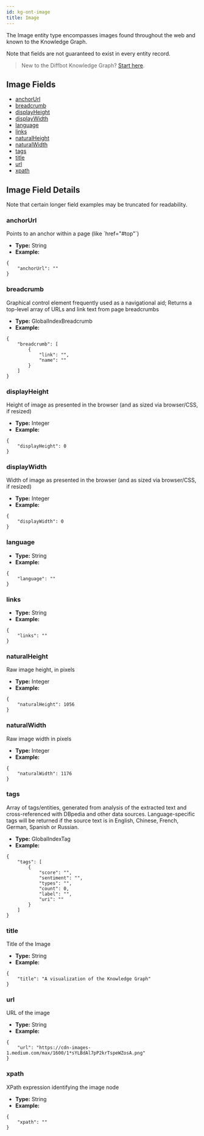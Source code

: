 ```yaml
---
id: kg-ont-image
title: Image
---
```


The Image entity type encompasses images found throughout the web and known to the Knowledge Graph. 

Note that fields are not guaranteed to exist in every entity record.

>New to the Diffbot Knowledge Graph? [Start here](dql-quickstart).

## Image Fields
* [anchorUrl](#anchorurl) 
* [breadcrumb](#breadcrumb) 
* [displayHeight](#displayheight) 
* [displayWidth](#displaywidth) 
* [language](#language) 
* [links](#links) 
* [naturalHeight](#naturalheight) 
* [naturalWidth](#naturalwidth) 
* [tags](#tags) 
* [title](#title) 
* [url](#url) 
* [xpath](#xpath) 

## Image Field Details
Note that certain longer field examples may be truncated for readability.

### anchorUrl
  Points to an anchor within a page (like &#x60;href&#x3D;&quot;#top&quot;&#x60;)
* **Type:** String
* **Example:**
```
{
	"anchorUrl": ""
}
```
### breadcrumb
  Graphical control element frequently used as a navigational aid; Returns a top-level array of URLs and link text from page breadcrumbs
* **Type:** GlobalIndexBreadcrumb
* **Example:**
```
{
	"breadcrumb": [
		{
			"link": "",
			"name": ""
		}
	]
}
```
### displayHeight
  Height of image as presented in the browser (and as sized via browser&#x2F;CSS, if resized)
* **Type:** Integer
* **Example:**
```
{
	"displayHeight": 0
}
```
### displayWidth
  Width of image as presented in the browser (and as sized via browser&#x2F;CSS, if resized)
* **Type:** Integer
* **Example:**
```
{
	"displayWidth": 0
}
```
### language
  
* **Type:** String
* **Example:**
```
{
	"language": ""
}
```
### links
  
* **Type:** String
* **Example:**
```
{
	"links": ""
}
```
### naturalHeight
  Raw image height, in pixels
* **Type:** Integer
* **Example:**
```
{
	"naturalHeight": 1056
}
```
### naturalWidth
  Raw image width in pixels
* **Type:** Integer
* **Example:**
```
{
	"naturalWidth": 1176
}
```
### tags
  Array of tags&#x2F;entities, generated from analysis of the extracted text and cross-referenced with DBpedia and other data sources. Language-specific tags will be returned if the source text is in English, Chinese, French, German, Spanish or Russian.
* **Type:** GlobalIndexTag
* **Example:**
```
{
	"tags": [
		{
			"score": "",
			"sentiment": "",
			"types": "",
			"count": 0,
			"label": "",
			"uri": ""
		}
	]
}
```
### title
  Title of the Image
* **Type:** String
* **Example:**
```
{
	"title": "A visualization of the Knowledge Graph"
}
```
### url
  URL of the image
* **Type:** String
* **Example:**
```
{
	"url": "https://cdn-images-1.medium.com/max/1600/1*sYLBdAl7pP2krTspeWZosA.png"
}
```
### xpath
  XPath expression identifying the image node
* **Type:** String
* **Example:**
```
{
	"xpath": ""
}
```
